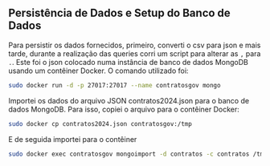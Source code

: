 ## Persistência de Dados e Setup do Banco de Dados

Para persistir os dados fornecidos, primeiro, converti o csv para json e mais tarde, durante a realização das queries corri um script para alterar as `,` para `.`.
Este foi o json colocado numa instância de banco de dados MongoDB usando um contêiner Docker. O comando utilizado foi:

```bash 
sudo docker run -d -p 27017:27017 --name contratosgov mongo
``` 

Importei os dados do arquivo JSON contratos2024.json para o banco de dados MongoDB. Para isso, copiei o arquivo para o contêiner Docker:

```bash 
sudo docker cp contratos2024.json contratosgov:/tmp
``` 
E de seguida importei para o contêiner

```bash
sudo docker exec contratosgov mongoimport -d contratos -c contratos /tmp/contratos2024.json --jsonArray
``` 